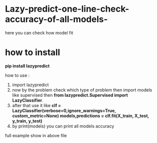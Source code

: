 # Lazy-predict-one-line-check-accuracy-of-all-models-
here you can check how model fit 

# how to install 
**pip install lazypredict**

how to use :
 1. import lazypredict
 2. now by the problem check which type of problem then import models like supervised then     **from lazypredict.Supervised import LazyClassifier**.
 3. after that use it like   **clf = LazyClassifier(verbose=0,ignore_warnings=True, custom_metric=None)
models,predictions = clf.fit(X_train, X_test, y_train, y_test)**
 4. by print(models)  you can print all models accuracy 

  
 full example show in above file 
 
